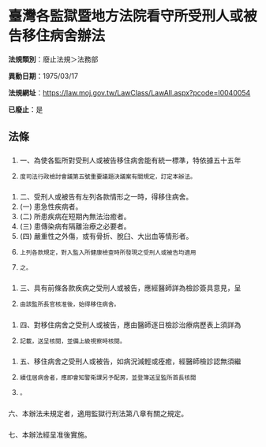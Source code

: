 # 臺灣各監獄暨地方法院看守所受刑人或被告移住病舍辦法

**法規類別**：廢止法規＞法務部

**異動日期**：1975/03/17  

**法規網址**：https://law.moj.gov.tw/LawClass/LawAll.aspx?pcode=I0040054

**已廢止**：是



## 法條
##### 
1. 一、為使各監所對受刑人或被告移住病舍能有統一標準，特依據五十五年
1.     度司法行政檢討會議第五號重要議題決議案有關規定，訂定本辦法。

##### 
1. 二、受刑人或被告有左列各款情形之一時，得移住病舍。
1.  (一) 患急性疾病者。
1.  (二) 所患疾病在短期內無法治癒者。
1.  (三) 患傳染病有隔離治療之必要者。
1.  (四) 嚴重性之外傷，或有骨折、脫臼、大出血等情形者。
1.     上列各款規定，對入監入所健康檢查時所發現之受刑人或被告均適用
1.     之。

##### 
1. 三、具有前條各款疾病之受刑人或被告，應經醫師詳為檢診簽具意見，呈
1.     由該監所長官核准後，始得移住病舍。

##### 
1. 四、對移住病舍之受刑人或被告，應由醫師逐日檢診治療病歷表上須詳為
1.     記載，送呈核閱，並備上級視察時核閱。

##### 
1. 五、移住病舍之受刑人或被告，如病況減輕或痊癒，經醫師檢診認無須繼
1.     續住居病舍者，應即會知警衛課另予配房，並登簿送呈監所首長核閱
1.     。

##### 
六、本辦法未規定者，適用監獄行刑法第八章有關之規定。

##### 
七、本辦法經呈准後實施。


